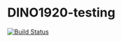 # DINO1920-testing

[![Build Status](https://travis-ci.org/devid2971/DINO1920-testing.svg?branch=master)](https://travis-ci.org/devid2971/DINO1920-testing)
